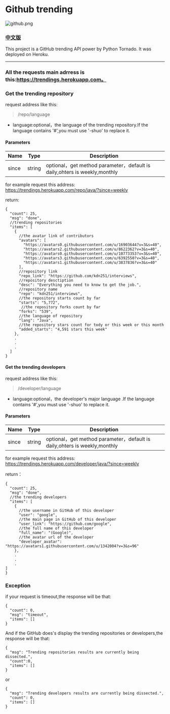 # Github trending

![github.png](http://upload-images.jianshu.io/upload_images/2040047-113772827550d86c.png?imageMogr2/auto-orient/strip%7CimageView2/2/w/1240)

### [中文版](http://www.jianshu.com/p/489ca49e9a99)

This project is a GitHub trending API power by Python Tornado.
It was deployed on Heroku.
***

### All the requests main adrress is this:https://trendings.herokuapp.com。

### Get the trending repository
request address like this:
> /repo/language

+ language:optional，the language of the trending repository.If the language contains '#',you must use '-shuo' to replace it.

#### Parameters
| Name  | Type  | Description |
| ------| ------ | ------ |
| since | string | optional，get method parameter，default is daily,ohters is weekly,monthly |

for example request this address:
https://trendings.herokuapp.com/repo/java/?since=weekly

 return:
```
{
  "count": 25,
  "msg": "done",
  //trending repositories
  "items": [
    {
      //the avatar link of contributors
      "avatars": [
        "https://avatars0.githubusercontent.com/u/16903644?v=3&s=40",
        "https://avatars2.githubusercontent.com/u/8622362?v=3&s=40",
        "https://avatars0.githubusercontent.com/u/10773353?v=3&s=40",
        "https://avatars3.githubusercontent.com/u/6392550?v=3&s=40",
        "https://avatars1.githubusercontent.com/u/3837836?v=3&s=40"
      ],
      //repository link
      "repo_link": "https://github.com/kdn251/interviews",
      //repository desctiption
      "desc": "Everything you need to know to get the job.",
      //repository name
      "repo": "kdn251/interviews",
      //the repository starts count by far
      "starts": "5,772",
       //the repository forks count by far
      "forks": "539",
      //the language of repository
      "lang": "Java",
      //the repository stars count for tody or this week or this month
      "added_starts": "4,591 stars this week"
    },
    .
    .
    .
  ]
}
```

#### Get the trending developers
request address like this:
> /developer/language

+ language:optional，the developer's major language .If the language contains '#',you must use '-shuo' to replace it.

#### Parameters
| Name  | Type  | Description |
| ------| ------ | ------ |
| since | string | optional，get method parameter，default is daily,ohters is weekly,monthly |

for example request this address:
https://trendings.herokuapp.com/developer/java/?since=weekly

 return：
```
{
  "count": 25,
  "msg": "done",
  //the trending developers
  "items": [
    {
      //the username in GitHub of this developer
      "user": "google",
      //the main page in GitHub of this developer
      "user_link": "https://github.com/google",
      //the full name of this developer
      "full_name": "(Google)",
      //the avatar url of the developer
      "developer_avatar": "https://avatars1.githubusercontent.com/u/1342004?v=3&s=96"
    },
    .
    .
    .
]
}
```

### Exception
if your request is timeout,the response will be that:
```
{
  "count": 0,
  "msg": "timeout",
  "items": []
}
```
And if the GitHub does's display the trending repositories or developers,the response will be that:

```
{
  "msg": "Trending repositories results are currently being dissected.",
  "count":0,
  "items": []
}
```
or
```
{
  "msg": "Trending developers results are currently being dissected.",
  "count": 0,
  "items": []
}
```